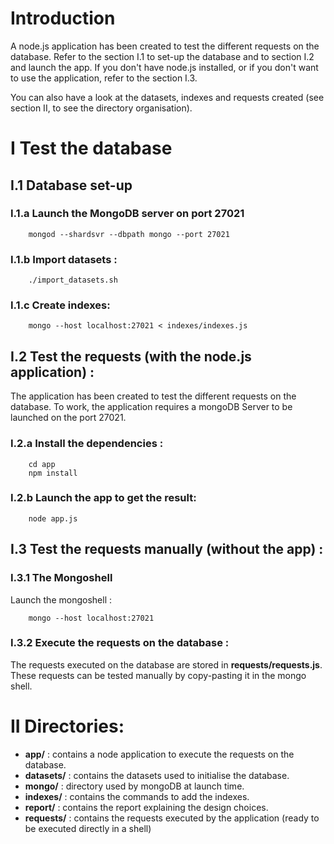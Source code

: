 # Introduction
A node.js application has been created to test the different requests on the database. Refer to the section I.1 to set-up the database and to section I.2  and launch the app. If you don't have node.js installed, or if you don't want to use the application, refer to  the section I.3.

You can also have a look at the datasets, indexes and requests created (see section II, to see the directory organisation).

# I Test the database
## I.1 Database set-up
### I.1.a  Launch the MongoDB server on port 27021
```shell
    mongod --shardsvr --dbpath mongo --port 27021
```
### I.1.b Import datasets :
```shell
    ./import_datasets.sh
```
### I.1.c Create indexes:
```shell
    mongo --host localhost:27021 < indexes/indexes.js
```
## I.2 Test the requests (with the node.js application) :
The application has been created to test the different requests on the database.
To work, the application requires a mongoDB Server to be launched on the port 27021.

### I.2.a Install the dependencies :
```shell
    cd app
    npm install
```
### I.2.b Launch the app to get the result:
```shell
    node app.js
```
## I.3 Test the requests manually (without the app) :
### I.3.1 The Mongoshell
Launch the mongoshell :
```shell
    mongo --host localhost:27021
```
### I.3.2 Execute the requests on the database :
The requests executed on the database are stored in **requests/requests.js**.
These requests can be tested manually by copy-pasting it in the mongo shell.

# II Directories:

* **app/** 		: contains a node application to execute the requests on the database.
* **datasets/** 	: contains the datasets used to initialise the database.
* **mongo/** 		: directory used by mongoDB at launch time.
* **indexes/**	: contains the commands to add the indexes.
* **report/**		: contains the report explaining the design choices.
* **requests/**	: contains the requests executed by the application (ready to be executed directly in a shell)

